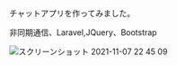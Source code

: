 チャットアプリを作ってみました。

非同期通信、Laravel,JQuery、Bootstrap

![スクリーンショット 2021-11-07 22 45 09](https://user-images.githubusercontent.com/74485228/140670120-4a849c03-d439-43ac-968a-14d00ad6ae59.png)
